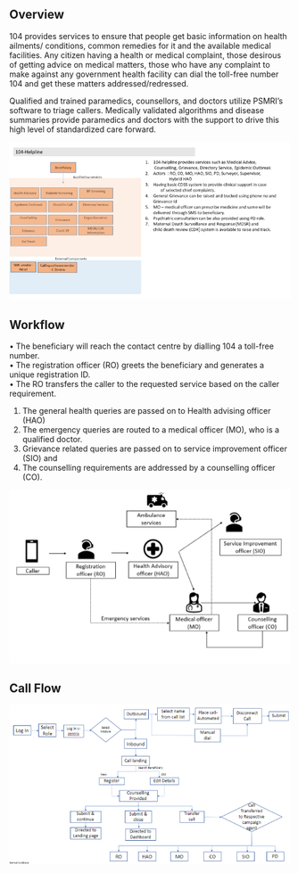 ## Overview

104 provides services to ensure that people get basic information on health ailments/ conditions, common remedies for it and the available medical facilities. Any citizen having a health or medical complaint, those desirous of getting advice on medical matters, those who have any complaint to make against any government health facility can dial the toll-free number 104 and get these matters addressed/redressed. 

Qualified and trained paramedics, counsellors, and doctors utilize PSMRI’s software to triage callers. Medically validated algorithms and disease summaries provide paramedics and doctors with the support to drive this high level of standardized care forward.

![amrit-image](./img/104-overview.png)

## Workflow 
•	The beneficiary will reach the contact centre by dialling 104 a toll-free number.  
•	The registration officer (RO) greets the beneficiary and generates a unique registration ID.  
•	The RO transfers the caller to the requested service based on the caller requirement. 
1.	The general health queries are passed on to Health advising officer (HAO)  
2.	The emergency queries are routed to a medical officer (MO), who is a qualified doctor. 
3.	Grievance related queries are passed on to service improvement officer (SIO) and  
4.	The counselling requirements are addressed by a counselling officer (CO). 

![amrit-image](./img/104-workflow.png)

## Call Flow

![amrit-image](./img/104-call-flow.png)
